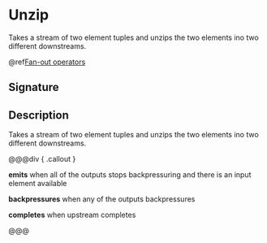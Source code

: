 # Unzip

Takes a stream of two element tuples and unzips the two elements ino two different downstreams.

@ref[Fan-out operators](index.md#fan-out-operators)

## Signature

## Description

Takes a stream of two element tuples and unzips the two elements ino two different downstreams.


@@@div { .callout }

**emits** when all of the outputs stops backpressuring and there is an input element available

**backpressures** when any of the outputs backpressures

**completes** when upstream completes

@@@

